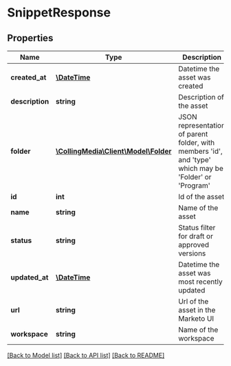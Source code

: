 # SnippetResponse

## Properties
Name | Type | Description | Notes
------------ | ------------- | ------------- | -------------
**created_at** | [**\DateTime**](\DateTime.md) | Datetime the asset was created | [optional] 
**description** | **string** | Description of the asset | [optional] 
**folder** | [**\CollingMedia\Client\Model\Folder**](Folder.md) | JSON representation of parent folder, with members &#39;id&#39;, and &#39;type&#39; which may be &#39;Folder&#39; or &#39;Program&#39; | 
**id** | **int** | Id of the asset | [optional] 
**name** | **string** | Name of the asset | [optional] 
**status** | **string** | Status filter for draft or approved versions | 
**updated_at** | [**\DateTime**](\DateTime.md) | Datetime the asset was most recently updated | [optional] 
**url** | **string** | Url of the asset in the Marketo UI | [optional] 
**workspace** | **string** | Name of the workspace | [optional] 

[[Back to Model list]](../README.md#documentation-for-models) [[Back to API list]](../README.md#documentation-for-api-endpoints) [[Back to README]](../README.md)


